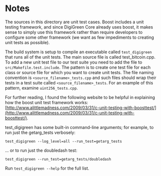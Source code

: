 # Notes
The sources in this directory are unit test cases.  Boost includes a
unit testing framework, and since DigiGreen Core already uses boost, it makes
sense to simply use this framework rather than require developers to
configure some other framework (we want as few impediments to creating
unit tests as possible).

The build system is setup to compile an executable called `test_digigreen`
that runs all of the unit tests.  The main source file is called
test_bitcoin.cpp. To add a new unit test file to our test suite you need 
to add the file to `src/Makefile.test.include`. The pattern is to create 
one test file for each class or source file for which you want to create 
unit tests.  The file naming convention is `<source_filename>_tests.cpp` 
and such files should wrap their tests in a test suite 
called `<source_filename>_tests`. For an example of this pattern, 
examine `uint256_tests.cpp`.

For further reading, I found the following website to be helpful in
explaining how the boost unit test framework works:
[http://www.alittlemadness.com/2009/03/31/c-unit-testing-with-boosttest/](http://www.alittlemadness.com/2009/03/31/c-unit-testing-with-boosttest/).

test_digigreen has some built-in command-line arguments; for
example, to run just the getarg_tests verbosely:

    test_digigreen --log_level=all --run_test=getarg_tests

... or to run just the doubledash test:

    test_digigreen --run_test=getarg_tests/doubledash

Run `test_digigreen --help` for the full list.

